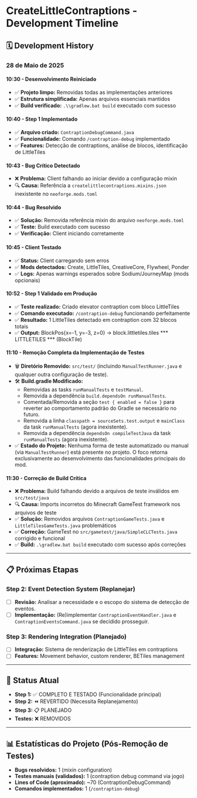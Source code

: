# CreateLittleContraptions - Development Timeline

## 🗓️ Development History

### **28 de Maio de 2025**

#### **10:30 - Desenvolvimento Reiniciado**
- ✅ **Projeto limpo:** Removidas todas as implementações anteriores
- ✅ **Estrutura simplificada:** Apenas arquivos essenciais mantidos
- ✅ **Build verificado:** `.\\gradlew.bat build` executado com sucesso

#### **10:40 - Step 1 Implementado**
- ✅ **Arquivo criado:** `ContraptionDebugCommand.java`
- ✅ **Funcionalidade:** Comando `/contraption-debug` implementado
- ✅ **Features:** Detecção de contraptions, análise de blocos, identificação de LittleTiles

#### **10:43 - Bug Crítico Detectado**
- ❌ **Problema:** Client falhando ao iniciar devido a configuração mixin
- 🔍 **Causa:** Referência a `createlittlecontraptions.mixins.json` inexistente no `neoforge.mods.toml`

#### **10:44 - Bug Resolvido**
- ✅ **Solução:** Removida referência mixin do arquivo `neoforge.mods.toml`
- ✅ **Teste:** Build executado com sucesso
- ✅ **Verificação:** Client iniciando corretamente

#### **10:45 - Client Testado**
- ✅ **Status:** Client carregando sem erros
- ✅ **Mods detectados:** Create, LittleTiles, CreativeCore, Flywheel, Ponder
- ✅ **Logs:** Apenas warnings esperados sobre Sodium/JourneyMap (mods opcionais)

#### **10:52 - Step 1 Validado em Produção**
- ✅ **Teste realizado:** Criado elevator contraption com bloco LittleTiles
- ✅ **Comando executado:** `/contraption-debug` funcionando perfeitamente
- ✅ **Resultado:** 1 LittleTiles detectado em contraption com 32 blocos totais
- ✅ **Output:** BlockPos{x=-1, y=-3, z=0} -> block.littletiles.tiles *** LITTLETILES *** (BlockTile)

#### **11:10 - Remoção Completa da Implementação de Testes**
- 🗑️ **Diretório Removido:** `src/test/` (incluindo `ManualTestRunner.java` e qualquer outra configuração de teste).
- 🛠️ **Build.gradle Modificado:**
    - Removidas as tasks `runManualTests` e `testManual`.
    - Removida a dependência `build.dependsOn runManualTests`.
    - Comentada/Removida a seção `test { enabled = false }` para reverter ao comportamento padrão do Gradle se necessário no futuro.
    - Removida a linha `classpath = sourceSets.test.output` e `mainClass` da task `runManualTests` (agora inexistente).
    - Removida a dependência `dependsOn compileTestJava` da task `runManualTests` (agora inexistente).
- ✅ **Estado do Projeto:** Nenhuma forma de teste automatizado ou manual (via `ManualTestRunner`) está presente no projeto. O foco retorna exclusivamente ao desenvolvimento das funcionalidades principais do mod.

#### **11:30 - Correção de Build Crítica**
- ❌ **Problema:** Build falhando devido a arquivos de teste inválidos em `src/test/java`
- 🔍 **Causa:** Imports incorretos do Minecraft GameTest framework nos arquivos de teste
- ✅ **Solução:** Removidos arquivos `ContraptionGameTests.java` e `LittleTilesGameTests.java` problemáticos
- ✅ **Correção:** GameTest no `src/gametest/java/SimpleCLCTests.java` corrigido e funcional
- ✅ **Build:** `.\gradlew.bat build` executado com sucesso após correções

---

## 📋 Próximas Etapas

### **Step 2: Event Detection System (Replanejar)**
- [ ] **Revisão:** Analisar a necessidade e o escopo do sistema de detecção de eventos.
- [ ] **Implementação:** (Re)implementar `ContraptionEventHandler.java` e `ContraptionEventsCommand.java` se decidido prosseguir.

### **Step 3: Rendering Integration (Planejado)**
- [ ] **Integração:** Sistema de renderização de LittleTiles em contraptions
- [ ] **Features:** Movement behavior, custom renderer, BETiles management

---

## 🎯 Status Atual
- **Step 1:** ✅ COMPLETO E TESTADO (Funcionalidade principal)
- **Step 2:** ⏪ REVERTIDO (Necessita Replanejamento)
- **Step 3:** 📋 PLANEJADO
- **Testes:** ❌ REMOVIDOS

---

## 📊 Estatísticas do Projeto (Pós-Remoção de Testes)
- **Bugs resolvidos:** 1 (mixin configuration)
- **Testes manuais (validados):** 1 (contraption debug command via jogo)
- **Lines of Code (aproximado):** ~70 (ContraptionDebugCommand)
- **Comandos implementados:** 1 (`/contraption-debug`)
